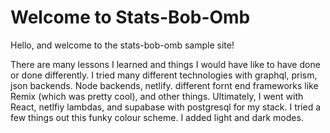 # Welcome to Stats-Bob-Omb

Hello, and welcome to the stats-bob-omb sample site!

There are many lessons I learned and things I would have like to have done or done differently. I tried many different technologies with graphql, prism, json backends. Node backends, netlify. different fornt end frameworks like Remix (which was pretty cool), and other things. Ultimately, I went with React, netlfiy lambdas, and supabase with postgresql for my stack. I tried a few things out this funky colour scheme. I added light and dark modes.